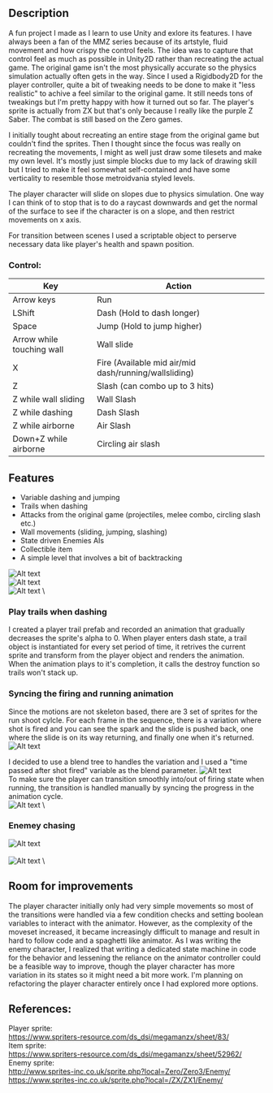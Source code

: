 
## Description

A fun project I made as I learn to use Unity and exlore its features. I have always been a fan of the MMZ series because of its artstyle, fluid movement and how crispy the control feels. The idea was to capture that control feel as much as possible in Unity2D rather than recreating the actual game. The original game isn't the most physically accurate so the physics simulation actually often gets in the way. Since I used a Rigidbody2D for the player controller, quite a bit of tweaking needs to be done to make it "less realistic" to achive a feel similar to the original game. It still needs tons of tweakings but I'm pretty happy with how it turned out so far. The player's sprite is actually from ZX but that's only because I really like the purple Z Saber. The combat is still based on the Zero games.

I initially tought about recreating an entire stage from the original game but couldn't find the sprites. Then I thought since the focus was really on recreating the movements, I might as well just draw some tilesets and make my own level. It's mostly just simple blocks due to my lack of drawing skill but I tried to make it feel somewhat self-contained and have some verticality to resemble those metroidvania styled levels.

The player character will slide on slopes due to physics simulation. One way I can think of to stop that is to do a raycast downwards and get the normal of the surface to see if the character is on a slope, and then restrict movements on x axis. 

For transition between scenes I used a scriptable object to perserve necessary data like player's health and spawn position. 


### Control:
| Key | Action |
| ------ | ----------- |
| Arrow keys   | Run |
|LShift| Dash (Hold to dash longer)|
|Space| Jump (Hold to jump higher)|
|Arrow while touching wall| Wall slide|
| X   | Fire (Available mid air/mid dash/running/wallsliding) |
| Z  | Slash (can combo up to 3 hits)|
| Z while wall sliding  |Wall Slash|
|Z while dashing| Dash Slash|
|Z while airborne| Air Slash|
|Down+Z while airborne| Circling air slash|


## Features
- Variable dashing and jumping
- Trails when dashing
- Attacks from the original game (projectiles, melee combo, circling slash etc.)
- Wall movements (sliding, jumping, slashing)
- State driven Enemies AIs
- Collectible item
- A simple level that involves a bit of backtracking



![Alt text](screenshots/screenshot1.gif) \
![Alt text](screenshots/screenshot2.gif) \
![Alt text](screenshots/screenshot3.gif) \
### Play trails when dashing
I created a player trail prefab and recorded an animation that gradually decreases the sprite's alpha to 0. When player enters dash state, a trail object is instantiated for every set period of time, it retrives the current sprite and transform from the player object and renders the animation. When the animation plays to it's completion, it calls the destroy function so trails won't stack up. 


### Syncing the firing and running animation
 
Since the motions are not skeleton based, there are 3 set of sprites for the run shoot cylcle. For each frame in the sequence, there is a variation where shot is fired and you can see the spark and the slide is pushed back, one where the slide is on its way returning, and finally one when it's returned. 
![Alt text](screenshots/run_fire_sprite.png)  

I decided to use a blend tree to handles the variation and I used a "time passed after shot fired" variable as the blend parameter.
![Alt text](screenshots/run_shoot_blend.gif) \
To make sure the player can transition smoothly into/out of firing state when running, the transition is handled manually by syncing the progress in the animation cycle. \
![Alt text](screenshots/screenshot4.gif) \


### Enemey chasing
![Alt text](screenshots/screenshot6.gif) \
\
![Alt text](screenshots/screenshot5.gif) \

## Room for improvements
The player character initially only had very simple movements so most of the transitions were handled via a few condition checks and setting boolean variables to interact with the animator. However, as the complexity of the moveset increased, it became increasingly difficult to manage and result in hard to follow code and a spaghetti like animator. As I was writing the enemy character, I realized that writing a dedicated state machine in code for the behavior and lessening the reliance on the animator controller could be a feasible way to improve, though the player character has more variation in its states so it might need a bit more work. I'm planning on refactoring the player character entirely once I had explored more options.
## References:
Player sprite: \
https://www.spriters-resource.com/ds_dsi/megamanzx/sheet/83/
\
Item sprite:\
https://www.spriters-resource.com/ds_dsi/megamanzx/sheet/52962/
\
Enemy sprite:\
http://www.sprites-inc.co.uk/sprite.php?local=Zero/Zero3/Enemy/ \
https://www.sprites-inc.co.uk/sprite.php?local=/ZX/ZX1/Enemy/




